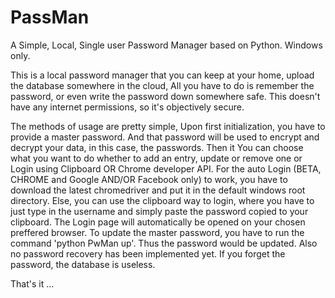 # PassMan
A Simple, Local, Single user Password Manager based on Python. Windows only.

This is a local password manager that you can keep at your home, upload the database somewhere in the cloud, All you have to do is remember the password,
or even write the password down somewhere safe. This doesn't have any internet permissions, so it's objectively secure.

The methods of usage are pretty simple, Upon first initialization, you have to provide a master password. And that password will be used to
encrypt and decrypt your data, in this case, the passwords. 
Then it You can choose what you want to do whether to add an entry, update or remove one or Login using Clipboard OR Chrome developer API.
For the auto Login (BETA, CHROME and Google AND/OR Facebook only) to work, you have to download the latest chromedriver and put it in the default windows root directory.
Else, you can use the clipboard way to login, where you have to just type in the username and simply paste the password copied to your clipboard. The Login page will automatically be opened on your chosen preffered browser.
To update the master password, you have to run the command 'python PwMan up'. Thus the password would be updated. Also no password recovery has been implemented yet.
If you forget the password, the database is useless. 

That's it ...

